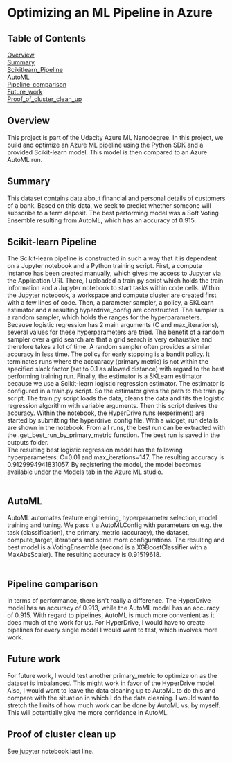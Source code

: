 # Optimizing an ML Pipeline in Azure

## Table of Contents  
[Overview](#overview)  
[Summary](#summary) <br>
[Scikitlearn_Pipeline](#scikitlearn_pipeline) <br> 
[AutoML](#automl) <br>
[Pipeline_comparison](#pipeline_comparison) <br> 
[Future_work](#future_work) <br> 
[Proof_of_cluster_clean_up](#proof_of_cluster_clean_up) 
<br>   

<a name="overview"/>

## Overview
This project is part of the Udacity Azure ML Nanodegree.
In this project, we build and optimize an Azure ML pipeline using the Python SDK and a provided Scikit-learn model.
This model is then compared to an Azure AutoML run.
<br>

<a name="summary"/>

## Summary
This dataset contains data about financial and personal details of customers of a bank. Based on this data, we seek to predict whether someone will subscribe to a term deposit. 
The best performing model was a Soft Voting Ensemble resulting from AutoML, which has an accuracy of 0.915. 
<br>

<a name="scikitlearn_pipeline"/>

## Scikit-learn Pipeline
The Scikit-learn pipeline is constructed in such a way that it is dependent on a Jupyter notebook and a Python training script. First, a compute instance has been created manually, which gives me access to Jupyter via the Application URI. There, I uploaded a train.py script which holds the train information and a Jupyter notebook to start tasks within code cells. Within the Jupyter notebook, a workspace and compute cluster are created first with a few lines of code. Then, a parameter sampler, a policy, a SKLearn estimator and a resulting hyperdrive_config are constructed. The sampler is a random sampler, which holds the ranges for the hyperparameters. Because logistic regression has 2 main arguments (C and max_iterations), several values for these hyperparameters are tried. The benefit of a random sampler over a grid search are that a grid search is very exhaustive and therefore takes a lot of time. A random sampler often provides a similar accuracy in less time. The policy for early stopping is a bandit policy. It terminates runs where the accuaracy (primary metric) is not within the specified slack factor (set to 0.1 as allowed distance) with regard to the best performing training run. Finally, the estimator is a SKLearn estimator because we use a Scikit-learn logistic regression estimator. The estimator is configured in a train.py script. So the estimator gives the path to the train.py script. The train.py script loads the data, cleans the data and fits the logistic regression algorithm with variable arguments. Then this script derives the accuracy. Within the notebook, the HyperDrive runs (experiment) are started by submitting the hyperdrive_config file. With a widget, run details are shown in the notebook. From all runs, the best run can be extracted with the .get_best_run_by_primary_metric function. The best run is saved in the outputs folder.     
The resulting best logistic regression model has the following hyperparameters: C=0.01 and max_iterations=147. The resulting accuracy is 0.9129994941831057. By registering the model, the model becomes available under the Models tab in the Azure ML studio.     
<br>

<a name="automl"/>

## AutoML
AutoML automates feature engineering, hyperparameter selection, model training and tuning. We pass it a AutoMLConfig with parameters on e.g. the task (classification), the primary_metric (accuracy), the dataset, compute_target, iterations and some more configurations.
The resulting and best model is a VotingEnsemble (second is a XGBoostClassifier with a MaxAbsScaler). The resulting accuracy is 0.91519618.  
<br>

<a name="pipeline_comparison"/>

## Pipeline comparison
In terms of performance, there isn't really a difference. The HyperDrive model has an accuracy of 0.913, while the AutoML model has an accuracy of 0.915. With regard to pipelines, AutoML is much more convenient as it does much of the work for us. For HyperDrive, I would have to create pipelines for every single model I would want to test, which involves more work. 
<br>

<a name="future_work"/>

## Future work
For future work, I would test another primary_metric to optimize on as the dataset is imbalanced. This might work in favor of the HyperDrive model. Also, I would want to leave the data cleaning up to AutoML to do this and compare with the situation in which I do the data cleaning. I would want to stretch the limits of how much work can be done by AutoML vs. by myself. This will potentially give me more confidence in AutoML.
<br>

<a name="proof_of_cluster_clean_up"/>

## Proof of cluster clean up
See jupyter notebook last line.
